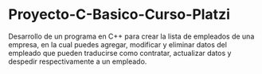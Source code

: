 # Proyecto-C-Basico-Curso-Platzi
Desarrollo de un programa en C++ para crear la lista de empleados de una empresa, en la cual puedes agregar, modificar y eliminar datos del empleado que pueden traducirse como contratar, actualizar datos y despedir respectivamente a un empleado.
